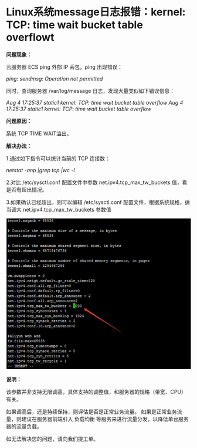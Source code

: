 # Linux系统message日志报错：kernel: TCP: time wait bucket table overflowt



**问题现象：**

云服务器 ECS ping 外部 IP 丢包，ping 出现错误：

*ping: sendmsg: Operation not permitted*

同时，查询服务器 /var/log/message 日志，发现大量类似如下错误信息：

*Aug  4 17:25:37 static1 kernel: TCP: time wait bucket table overflow Aug  4 17:25:37 static1 kernel: TCP: time wait bucket table overflow*

**问题原因：**

系统 TCP TIME WAIT溢出。



**解决办法：**

1.通过如下指令可以统计当前的 TCP 连接数：

*netstat -anp |grep tcp |wc -l*

2.对比 /etc/sysctl.conf 配置文件中参数 net.ipv4.tcp_max_tw_buckets 值，看是否有超出情况。

3.如果确认已经超出，则可以编辑 /etc/sysctl.conf 配置文件，根据系统规格，适当调大 net.ipv4.tcp_max_tw_buckets 参数值

![](https://github.com/jdcloudcom/cn/blob/cn-VirtualMachine-Linux/image/Elastic-Compute/Virtual-Machine/Linux/Linux%E7%B3%BB%E7%BB%9Fmessage%E6%97%A5%E5%BF%97%E6%8A%A5%E9%94%99kernel01.png)

**说明：**

该参数并非支持无限调高，具体支持的调整值，和服务器的规格（带宽、CPU）有关。 

如果调高后，还是持续保持，则评估是否是正常业务流量。 如果是正常业务流量，则建议在服务器前端引入 负载均衡 等服务来进行流量分发，以降低单台服务器的流量负载。



如无法解决您的问题，请向我们提工单。